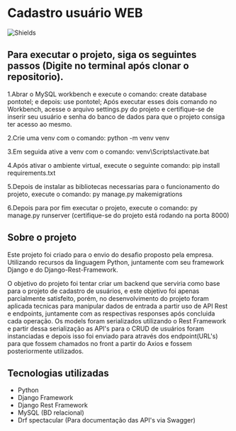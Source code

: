 # Cadastro usuário WEB

![Shields](https://img.shields.io/pypi/djversions/djangorestframework)

## Para executar o projeto, siga os seguintes passos (Digite no terminal após clonar o repositorio).

1.Abrar o MySQL workbench e execute o comando: create database pontotel; e depois: use pontotel; Após executar esses dois comando no Workbench, acesse o arquivo settings.py do projeto e certifique-se de inserir seu usuário e senha do banco de dados para que o projeto consiga ter acesso ao mesmo.

2.Crie uma venv com o comando: python -m venv venv

3.Em seguida ative a venv com o comando: venv\Scripts\activate.bat

4.Após ativar o ambiente virtual, execute o seguinte comando: pip install requirements.txt

5.Depois de instalar as bibliotecas necessarias para o funcionamento do projeto, execute o comando: py manage.py makemigrations

6.Depois para por fim executar o projeto, execute o comando: py manage.py runserver 
(certifique-se do projeto está rodando na porta 8000)

## Sobre o projeto

Este projeto foi criado para o envio do desafio proposto pela empresa. Utilizando recursos da linguagem Python, juntamente com seu framework Django e do Django-Rest-Framework.

O objetivo do projeto foi tentar criar um backend que serviria como base para o projeto de cadastro de usuários,
e este objetivo foi apenas parcialmente satisfeito, porém, no desenvolvimento do projeto foram aplicada tecnicas
para manipular dados de entrada a partir uso de API Rest e endpoints, juntamente com as respectivas responses após 
concluida cada operação. Os models foram serializados utilizando o Rest Framework e partir dessa serialização as API's 
para o CRUD de usuários foram instanciadas e depois isso foi enviado para através dos endpoint(URL's) para que fossem
chamados no front a partir do Axios e fossem posteriormente utilizados.

## Tecnologias utilizadas 

- Python
- Django Framework
- Django Rest Framework
- MySQL (BD relacional)
- Drf spectacular (Para documentação das API's via Swagger)
